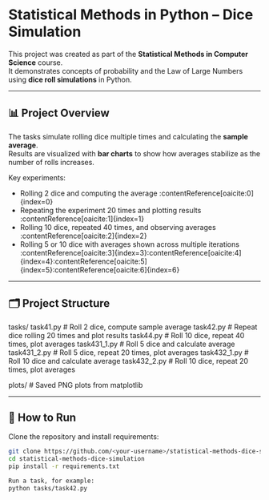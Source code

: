 # Statistical Methods in Python – Dice Simulation

This project was created as part of the **Statistical Methods in Computer Science** course.  
It demonstrates concepts of probability and the Law of Large Numbers using **dice roll simulations** in Python.

---

## 📊 Project Overview

The tasks simulate rolling dice multiple times and calculating the **sample average**.  
Results are visualized with **bar charts** to show how averages stabilize as the number of rolls increases.

Key experiments:
- Rolling 2 dice and computing the average :contentReference[oaicite:0]{index=0}
- Repeating the experiment 20 times and plotting results :contentReference[oaicite:1]{index=1}
- Rolling 10 dice, repeated 40 times, and observing averages :contentReference[oaicite:2]{index=2}
- Rolling 5 or 10 dice with averages shown across multiple iterations :contentReference[oaicite:3]{index=3}:contentReference[oaicite:4]{index=4}:contentReference[oaicite:5]{index=5}:contentReference[oaicite:6]{index=6}

---

## 🗂 Project Structure
tasks/
task41.py # Roll 2 dice, compute sample average
task42.py # Repeat dice rolling 20 times and plot results
task44.py # Roll 10 dice, repeat 40 times, plot averages
task431_1.py # Roll 5 dice and calculate average
task431_2.py # Roll 5 dice, repeat 20 times, plot averages
task432_1.py # Roll 10 dice and calculate average
task432_2.py # Roll 10 dice, repeat 20 times, plot averages

plots/ # Saved PNG plots from matplotlib


---

## 🚀 How to Run
Clone the repository and install requirements:
```bash
git clone https://github.com/<your-username>/statistical-methods-dice-simulation.git
cd statistical-methods-dice-simulation
pip install -r requirements.txt

Run a task, for example:
python tasks/task42.py
